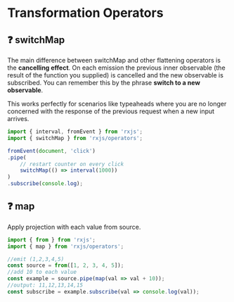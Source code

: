 # Transformation Operators

## ❓ switchMap

The main difference between switchMap and other flattening operators is the **cancelling effect**. On each emission the previous inner observable \(the result of the function you supplied\) is cancelled and the new observable is subscribed. You can remember this by the phrase **switch to a new observable**.

This works perfectly for scenarios like typeaheads where you are no longer concerned with the response of the previous request when a new input arrives.

```typescript
import { interval, fromEvent } from 'rxjs';
import { switchMap } from 'rxjs/operators';

fromEvent(document, 'click')
.pipe(
    // restart counter on every click
    switchMap(() => interval(1000))
)
.subscribe(console.log);
```

## ❓ map

Apply projection with each value from source.

```typescript
import { from } from 'rxjs';
import { map } from 'rxjs/operators';

//emit (1,2,3,4,5)
const source = from([1, 2, 3, 4, 5]);
//add 10 to each value
const example = source.pipe(map(val => val + 10));
//output: 11,12,13,14,15
const subscribe = example.subscribe(val => console.log(val));
```

